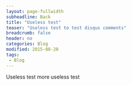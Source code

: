 ```yaml
---
layout: page-fullwidth
subheadline: Back
title: "Useless test"
teaser: "Useless test to test disqus comments"
breadcrumb: false
header: no
categories: Blog
modified: 2015-08-20
tags:
 - Blog
---
```


 Useless test
more useless test
